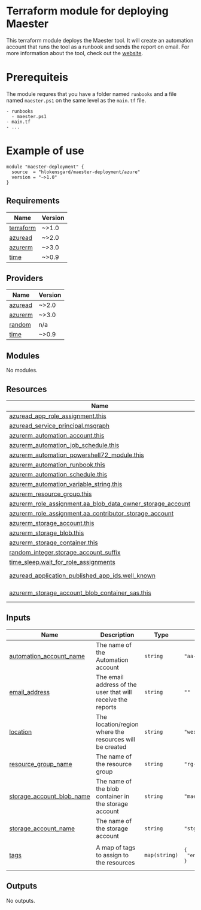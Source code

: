 # Terraform module for deploying Maester
This terraform module deploys the Maester tool. It will create an automation account that runs the tool as a runbook and sends the report on email. 
For more information about the tool, check out the [website](https://maester.dev/).

# Prerequiteis 
The module requres that you have a folder named `runbooks` and a file named `maester.ps1` on the same level as the `main.tf` file. 
```
- runbooks
  - maester.ps1
- main.tf
- ...
```

# Example of use 
```
module "maester-deployment" {
  source  = "hlokensgard/maester-deployment/azure"
  version = "~>1.0"
}
```

<!-- BEGIN_TF_DOCS -->
## Requirements

| Name | Version |
|------|---------|
| <a name="requirement_terraform"></a> [terraform](#requirement\_terraform) | ~>1.0 |
| <a name="requirement_azuread"></a> [azuread](#requirement\_azuread) | ~>2.0 |
| <a name="requirement_azurerm"></a> [azurerm](#requirement\_azurerm) | ~>3.0 |
| <a name="requirement_time"></a> [time](#requirement\_time) | ~>0.9 |

## Providers

| Name | Version |
|------|---------|
| <a name="provider_azuread"></a> [azuread](#provider\_azuread) | ~>2.0 |
| <a name="provider_azurerm"></a> [azurerm](#provider\_azurerm) | ~>3.0 |
| <a name="provider_random"></a> [random](#provider\_random) | n/a |
| <a name="provider_time"></a> [time](#provider\_time) | ~>0.9 |

## Modules

No modules.

## Resources

| Name | Type |
|------|------|
| [azuread_app_role_assignment.this](https://registry.terraform.io/providers/hashicorp/azuread/latest/docs/resources/app_role_assignment) | resource |
| [azuread_service_principal.msgraph](https://registry.terraform.io/providers/hashicorp/azuread/latest/docs/resources/service_principal) | resource |
| [azurerm_automation_account.this](https://registry.terraform.io/providers/hashicorp/azurerm/latest/docs/resources/automation_account) | resource |
| [azurerm_automation_job_schedule.this](https://registry.terraform.io/providers/hashicorp/azurerm/latest/docs/resources/automation_job_schedule) | resource |
| [azurerm_automation_powershell72_module.this](https://registry.terraform.io/providers/hashicorp/azurerm/latest/docs/resources/automation_powershell72_module) | resource |
| [azurerm_automation_runbook.this](https://registry.terraform.io/providers/hashicorp/azurerm/latest/docs/resources/automation_runbook) | resource |
| [azurerm_automation_schedule.this](https://registry.terraform.io/providers/hashicorp/azurerm/latest/docs/resources/automation_schedule) | resource |
| [azurerm_automation_variable_string.this](https://registry.terraform.io/providers/hashicorp/azurerm/latest/docs/resources/automation_variable_string) | resource |
| [azurerm_resource_group.this](https://registry.terraform.io/providers/hashicorp/azurerm/latest/docs/resources/resource_group) | resource |
| [azurerm_role_assignment.aa_blob_data_owner_storage_account](https://registry.terraform.io/providers/hashicorp/azurerm/latest/docs/resources/role_assignment) | resource |
| [azurerm_role_assignment.aa_contributor_storage_account](https://registry.terraform.io/providers/hashicorp/azurerm/latest/docs/resources/role_assignment) | resource |
| [azurerm_storage_account.this](https://registry.terraform.io/providers/hashicorp/azurerm/latest/docs/resources/storage_account) | resource |
| [azurerm_storage_blob.this](https://registry.terraform.io/providers/hashicorp/azurerm/latest/docs/resources/storage_blob) | resource |
| [azurerm_storage_container.this](https://registry.terraform.io/providers/hashicorp/azurerm/latest/docs/resources/storage_container) | resource |
| [random_integer.storage_account_suffix](https://registry.terraform.io/providers/hashicorp/random/latest/docs/resources/integer) | resource |
| [time_sleep.wait_for_role_assignments](https://registry.terraform.io/providers/hashicorp/time/latest/docs/resources/sleep) | resource |
| [azuread_application_published_app_ids.well_known](https://registry.terraform.io/providers/hashicorp/azuread/latest/docs/data-sources/application_published_app_ids) | data source |
| [azurerm_storage_account_blob_container_sas.this](https://registry.terraform.io/providers/hashicorp/azurerm/latest/docs/data-sources/storage_account_blob_container_sas) | data source |

## Inputs

| Name | Description | Type | Default | Required |
|------|-------------|------|---------|:--------:|
| <a name="input_automation_account_name"></a> [automation\_account\_name](#input\_automation\_account\_name) | The name of the Automation account | `string` | `"aa-maester"` | no |
| <a name="input_email_address"></a> [email\_address](#input\_email\_address) | The email address of the user that will receive the reports | `string` | `""` | no |
| <a name="input_location"></a> [location](#input\_location) | The location/region where the resources will be created | `string` | `"westeurope"` | no |
| <a name="input_resource_group_name"></a> [resource\_group\_name](#input\_resource\_group\_name) | The name of the resource group | `string` | `"rg-maester"` | no |
| <a name="input_storage_account_blob_name"></a> [storage\_account\_blob\_name](#input\_storage\_account\_blob\_name) | The name of the blob container in the storage account | `string` | `"maester"` | no |
| <a name="input_storage_account_name"></a> [storage\_account\_name](#input\_storage\_account\_name) | The name of the storage account | `string` | `"stgmaester"` | no |
| <a name="input_tags"></a> [tags](#input\_tags) | A map of tags to assign to the resources | `map(string)` | <pre>{<br/>  "environment": "dev"<br/>}</pre> | no |

## Outputs

No outputs.
<!-- END_TF_DOCS -->